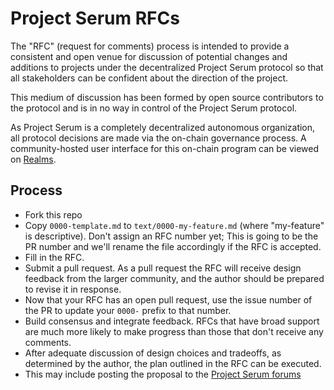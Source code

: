 # Project Serum RFCs

The "RFC" (request for comments) process is intended to provide a consistent
and open venue for discussion of potential changes and additions to projects under the decentralized
Project Serum protocol so that all  stakeholders can be confident about the direction of the project.

This medium of discussion has been formed by open source contributors to the protocol and
is in no way in control of the Project Serum protocol.

As Project Serum is a completely decentralized autonomous organization, all protocol decisions are made
via the on-chain governance process. A community-hosted user interface for this on-chain program can be viewed
on [Realms](https://realms.today/dao/SERUM).

## Process

- Fork this repo
- Copy `0000-template.md` to `text/0000-my-feature.md` (where "my-feature" is
  descriptive). Don't assign an RFC number yet; This is going to be the PR
  number and we'll rename the file accordingly if the RFC is accepted.
- Fill in the RFC.
- Submit a pull request. As a pull request the RFC will receive design
  feedback from the larger community, and the author should be prepared to
  revise it in response.
- Now that your RFC has an open pull request, use the issue number of the PR
  to update your `0000-` prefix to that number.
- Build consensus and integrate feedback. RFCs that have broad support are
  much more likely to make progress than those that don't receive any
  comments.
- After adequate discussion of design choices and tradeoffs, as determined by the author,
  the plan outlined in the RFC can be executed.
- This may include posting the proposal to the [Project Serum forums](https://forum.projectserum.com)
